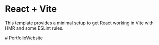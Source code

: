# React + Vite

This template provides a minimal setup to get React working in Vite with HMR and some ESLint rules.

#   P o r t f o l i o W e b s i t e  
 